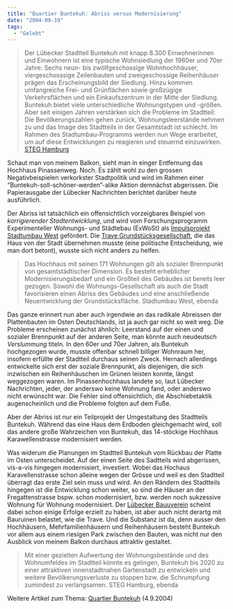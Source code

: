 ```yaml
---
title: "Quartier Buntekuh: Abriss versus Modernisierung"
date: "2004-09-19"
tags:
  - "Gelebt"
---
```


> Der Lübecker Stadtteil Buntekuh mit knapp 8.300 Einwohnerinnen und Einwohnern ist eine typische Wohnsiedlung der 1960er und 70er Jahre: Sechs neun- bis zwölfgeschossige Wohnhochhäuser, viergeschosssige Zeilenbauten und zweigeschossige Reihenhäuser prägen das Erscheinungsbild der Siedlung. Hinzu kommen umfangreiche Frei- und Grünflächen sowie großzügige Verkehrsflächen und ein Einkaufszentrum in der Mitte der Siedlung. Buntekuh bietet viele unterschiedliche Wohnungstypen und -größen. Aber seit einigen Jahren verstärken sich die Probleme im Stadtteil: Die Bevölkerungszahlen gehen zurück, Wohnungsleerstände nehmen zu und das Image des Stadtteils in der Gesamtstadt ist schlecht. Im Rahmen des Stadtumbau-Programms werden nun Wege erarbeitet, um auf diese Entwicklungen zu reagieren und steuernd einzuwirken. [STEG Hamburg](http://www.steg-hh.de/data/projekte/projekte.php3?usespr=&Preview=&IDD=1093248069)

Schaut man von meinem Balkon, sieht man in einger Entfernung das Hochhaus Pinassenweg. Noch. Es zählt wohl zu den grossen Negativbeispielen verkorkster Stadtpolitik und wird im Rahmen einer “Buntekuh-soll-schöner-werden”-alike Aktion demnächst abgerissen. Die Papierausgabe der Lübecker Nachrichten berichtet darüber heute ausführlich.

Der Abriss ist tatsächlich ein offensichtlich vorzeigbares Beispiel von _korrigierender Stadtentwicklung_, und wird vom Forschungsprogramm Experimenteller Wohnungs- und Städtebau (ExWoSt) als [Impulsprojekt Stadtumbau West](http://www.stadtumbauwest.de/pilotstaedte/luebeck_impulsprojekte.html) gefördert. Die [Trave Grundstücksgesellschaft](http://www.trave.de/htm/start1.htm "Trave"), die das Haus von der Stadt übernehmen musste (eine politische Entscheidung, wie man dort betont), wusste sich nicht anders zu helfen.

> Das Hochhaus mit seinen 171 Wohnungen gilt als sozialer Brennpunkt von gesamtstädtischer Dimension. Es besteht erheblicher Modernisierungsbedarf und ein Großteil des Gebäudes ist bereits leer gezogen. Sowohl die Wohnungs-Gesellschaft als auch die Stadt favorisieren einen Abriss des Gebäudes und eine anschließende Neuentwicklung der Grundstücksfläche. Stadtumbau West, ebenda

Das ganze erinnert nun aber auch irgendwie an das radikale Abreissen der Plattenbauten im Osten Deutschlands, ist ja auch gar nicht so weit weg. Die Probleme erscheinen zunächst ähnlich: Leerstand auf der einen und sozialer Brennpunkt auf der anderen Seite, man könnte auch neudeutsch _Verslummung_ titeln. In den 60er und 70er Jahren, als Buntekuh hochgezogen wurde, musste offenbar schnell billiger Wohnraum her, insofern erfüllte der Stadtteil durchaus seinen Zweck. Hernach allerdings entwickelte sich erst der soziale Brennpunkt, als diejenigen, die sich inzwischen ein Reihenhäuschen im Grünen leisten konnte, längst weggezogen waren. Im Pinassenhochhaus landete so, laut Lübecker Nachrichten, jeder, der anderswo keine Wohnung fand, oder anderswo nicht erwünscht war. Die Fehler sind offensichtlich, die Abschiebetaktik augenscheinlich und die Probleme folgten auf dem Fuße.

Aber der Abriss ist nur ein Teilprojekt der Umgestaltung des Stadtteils Buntekuh. Während das eine Haus dem Erdboden gleichgemacht wird, soll das andere große Wahrzeichen von Buntekuh, das 14-stöckige Hochhaus Karawellenstrasse modernisiert werden.

Was widerum die Planungen im Stadtteil Buntekuh vom Rückbau der Platte im Osten unterscheidet. Auf der einen Seite des Sadtteils wird abgerissen, vis-a-vis hingegen modernisiert, investiert. Wobei das Hochaus Karavellenstrasse schon alleine wegen der Grösse und weil es den Stadtteil überragt das erste Ziel sein muss und wird. An den Rändern des Stadtteils hingegen ist die Entwicklung schon weiter, so sind die Häuser an der Fregattenstrasse bspw. schon modernisiert, bzw. werden noch sukzessive Wohnung für Wohnung modernisiert. Der [Lübecker Bauuverein](http://www.luebecker-bauverein.de/index2.php) scheint dabei schon einige Erfolge erzielt zu haben, ist aber auch nicht derartg mit Bauruinen belastet, wie die Trave. Und die Substanz ist da, denn ausser den Hochhäusern, Mehrfamilienhäusern und Reihenhäusern besteht Buntekuh vor allem aus einem riesigen Park zwischen den Bauten, was nicht nur den Ausblick von meinem Balkon durchaus attraktiv gestaltet.

> Mit einer gezielten Aufwertung der Wohnungsbestände und des Wohnumfeldes im Stadtteil könnte es gelingen, Buntekuh bis 2020 zu einer attraktiven innenstadtnahen Gartenstadt zu entwickeln und weitere Bevölkerungsverluste zu stoppen bzw. die Schrumpfung zumindest zu verlangsamen. STEG Hamburg, ebenda

Weitere Artikel zum Thema: [Quartier Buntekuh](https://couchblog.de/webpropaganda/personal/425/quartier-buntekuh) (4.9.2004)
